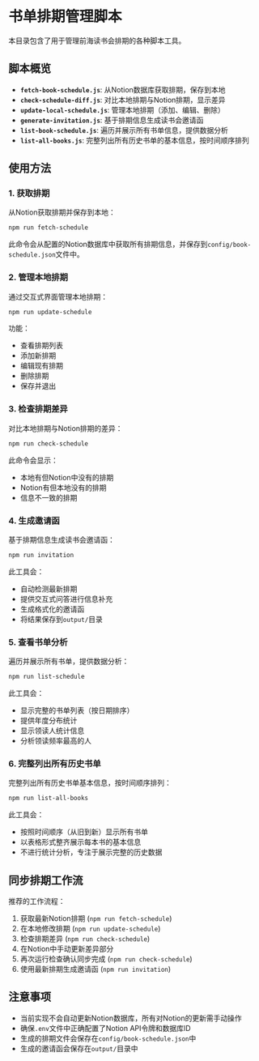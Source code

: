 # 书单排期管理脚本

本目录包含了用于管理前海读书会排期的各种脚本工具。

## 脚本概览

- **`fetch-book-schedule.js`**: 从Notion数据库获取排期，保存到本地
- **`check-schedule-diff.js`**: 对比本地排期与Notion排期，显示差异
- **`update-local-schedule.js`**: 管理本地排期（添加、编辑、删除）
- **`generate-invitation.js`**: 基于排期信息生成读书会邀请函
- **`list-book-schedule.js`**: 遍历并展示所有书单信息，提供数据分析
- **`list-all-books.js`**: 完整列出所有历史书单的基本信息，按时间顺序排列

## 使用方法

### 1. 获取排期

从Notion获取排期并保存到本地：

```bash
npm run fetch-schedule
```

此命令会从配置的Notion数据库中获取所有排期信息，并保存到`config/book-schedule.json`文件中。

### 2. 管理本地排期

通过交互式界面管理本地排期：

```bash
npm run update-schedule
```

功能：
- 查看排期列表
- 添加新排期
- 编辑现有排期
- 删除排期
- 保存并退出

### 3. 检查排期差异

对比本地排期与Notion排期的差异：

```bash
npm run check-schedule
```

此命令会显示：
- 本地有但Notion中没有的排期
- Notion有但本地没有的排期
- 信息不一致的排期

### 4. 生成邀请函

基于排期信息生成读书会邀请函：

```bash
npm run invitation
```

此工具会：
- 自动检测最新排期
- 提供交互式问答进行信息补充
- 生成格式化的邀请函
- 将结果保存到`output/`目录

### 5. 查看书单分析

遍历并展示所有书单，提供数据分析：

```bash
npm run list-schedule
```

此工具会：
- 显示完整的书单列表（按日期排序）
- 提供年度分布统计
- 显示领读人统计信息
- 分析领读频率最高的人

### 6. 完整列出所有历史书单

完整列出所有历史书单基本信息，按时间顺序排列：

```bash
npm run list-all-books
```

此工具会：
- 按照时间顺序（从旧到新）显示所有书单
- 以表格形式整齐展示每本书的基本信息
- 不进行统计分析，专注于展示完整的历史数据

## 同步排期工作流

推荐的工作流程：

1. 获取最新Notion排期 (`npm run fetch-schedule`)
2. 在本地修改排期 (`npm run update-schedule`)
3. 检查排期差异 (`npm run check-schedule`)
4. 在Notion中手动更新差异部分
5. 再次运行检查确认同步完成 (`npm run check-schedule`)
6. 使用最新排期生成邀请函 (`npm run invitation`)

## 注意事项

- 当前实现不会自动更新Notion数据库，所有对Notion的更新需手动操作
- 确保`.env`文件中正确配置了Notion API令牌和数据库ID
- 生成的排期文件会保存在`config/book-schedule.json`中
- 生成的邀请函会保存在`output/`目录中 